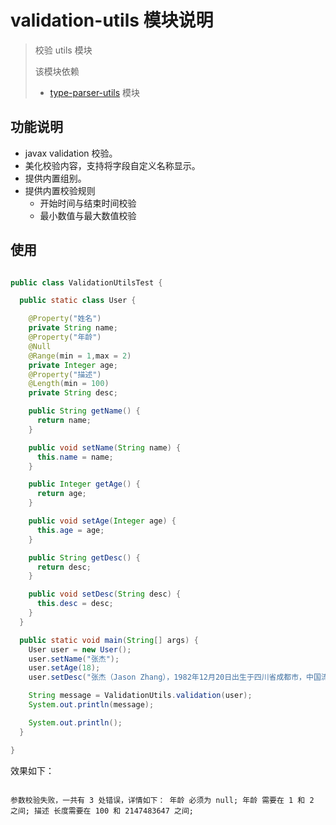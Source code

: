 # validation-utils 模块说明

> 校验 utils 模块
> 
> 该模块依赖
> * [type-parser-utils](../../kit-type-parser/type-parser-utils/README.md) 模块

## 功能说明

* javax validation 校验。
* 美化校验内容，支持将字段自定义名称显示。
* 提供内置组别。
* 提供内置校验规则
    * 开始时间与结束时间校验
    * 最小数值与最大数值校验

## 使用

```java

public class ValidationUtilsTest {

  public static class User {

    @Property("姓名")
    private String name;
    @Property("年龄")
    @Null
    @Range(min = 1,max = 2)
    private Integer age;
    @Property("描述")
    @Length(min = 100)
    private String desc;

    public String getName() {
      return name;
    }

    public void setName(String name) {
      this.name = name;
    }

    public Integer getAge() {
      return age;
    }

    public void setAge(Integer age) {
      this.age = age;
    }

    public String getDesc() {
      return desc;
    }

    public void setDesc(String desc) {
      this.desc = desc;
    }
  }

  public static void main(String[] args) {
    User user = new User();
    user.setName("张杰");
    user.setAge(18);
    user.setDesc("张杰（Jason Zhang），1982年12月20日出生于四川省成都市，中国流行男歌手。2004年参加歌唱类选秀《我型我秀》，获得全国总冠军并出道。");

    String message = ValidationUtils.validation(user);
    System.out.println(message);

    System.out.println();
  }

}

```

效果如下：

```log

参数校验失败，一共有 3 处错误，详情如下： 年龄 必须为 null; 年龄 需要在 1 和 2 之间; 描述 长度需要在 100 和 2147483647 之间;

```